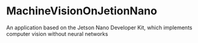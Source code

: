 # MachineVisionOnJetionNano
An application based on the Jetson Nano Developer Kit, which implements computer vision without neural networks
